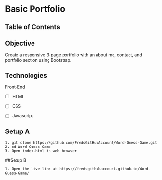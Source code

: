# Basic Portfolio

## Table of Contents 

## Objective 

Create a responsive 3-page portfolio with an about me, contact, and portfolio section using Bootstrap.


## Technologies
Front-End
- [ ] HTML
- [ ] CSS
- [ ] Javascript


## Setup A
```
1. git clone https://github.com/FredsGitHubAccount/Word-Guess-Game.git
2. cd Word-Guess-Game
3. Open index.html in web browser

``` 
##Setup B
```
1. Open the live link at https://fredsgithubaccount.github.io/Word-Guess-Game/